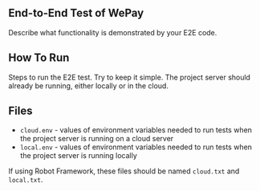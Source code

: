 ## End-to-End Test of WePay

Describe what functionality is demonstrated by your E2E code.

## How To Run

Steps to run the E2E test.  Try to keep it simple.
The project server should already be running, either locally or in the cloud.

## Files

- `cloud.env` - values of environment variables needed to run tests when the project server is running on a cloud server
- `local.env` - values of environment variables needed to run tests when the project server is running locally


If using Robot Framework, these files should be named `cloud.txt` and `local.txt`.
